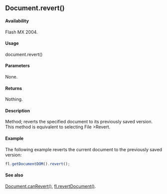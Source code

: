 ## Document.revert()

#### Availability

Flash MX 2004.

#### Usage

document.revert()

#### Parameters

None.

#### Returns

Nothing.

#### Description

Method; reverts the specified document to its previously saved version. This method is equivalent to selecting File >Revert.

#### Example

The following example reverts the current document to the previously saved version:

```javascript
fl.getDocumentDOM().revert();
```

#### See also

[Document.canRevert()](../Document_object/Document26.md), [fl.revertDocument()](../flash_object_(fl)/fl61.md).
